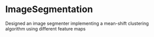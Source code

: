 # ImageSegmentation

Designed an image segmenter implementing a mean-shift clustering algorithm using different feature maps
